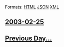 
Formats: [HTML](2003/02/25/index.html)  [JSON](2003/02/25/index.json)  [XML](2003/02/25/index.xml)  

## [2003-02-25](/news/2003/02/25/index.md)

## [Previous Day...](/news/2003/02/24/index.md)

